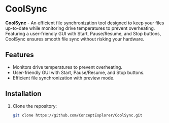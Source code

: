# CoolSync

**CoolSync** - An efficient file synchronization tool designed to keep your files up-to-date while monitoring drive temperatures to prevent overheating. Featuring a user-friendly GUI with Start, Pause/Resume, and Stop buttons, CoolSync ensures smooth file sync without risking your hardware.

## Features
- Monitors drive temperatures to prevent overheating.
- User-friendly GUI with Start, Pause/Resume, and Stop buttons.
- Efficient file synchronization with preview mode.

## Installation
1. Clone the repository:
   ```bash
   git clone https://github.com/ConceptExplorer/CoolSync.git
